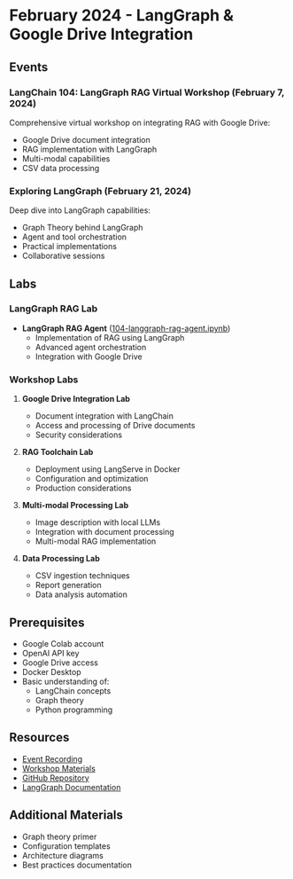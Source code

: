 # February 2024 - LangGraph & Google Drive Integration

## Events

### LangChain 104: LangGraph RAG Virtual Workshop (February 7, 2024)
Comprehensive virtual workshop on integrating RAG with Google Drive:
- Google Drive document integration
- RAG implementation with LangGraph
- Multi-modal capabilities
- CSV data processing

### Exploring LangGraph (February 21, 2024)
Deep dive into LangGraph capabilities:
- Graph Theory behind LangGraph
- Agent and tool orchestration
- Practical implementations
- Collaborative sessions

## Labs

### LangGraph RAG Lab
- **LangGraph RAG Agent** ([104-langgraph-rag-agent.ipynb](https://github.com/aimug-org/austin_langchain/blob/main/labs/LangChain_104/104-langgraph-rag-agent.ipynb))
  - Implementation of RAG using LangGraph
  - Advanced agent orchestration
  - Integration with Google Drive

### Workshop Labs
1. **Google Drive Integration Lab**
   - Document integration with LangChain
   - Access and processing of Drive documents
   - Security considerations

2. **RAG Toolchain Lab**
   - Deployment using LangServe in Docker
   - Configuration and optimization
   - Production considerations

3. **Multi-modal Processing Lab**
   - Image description with local LLMs
   - Integration with document processing
   - Multi-modal RAG implementation

4. **Data Processing Lab**
   - CSV ingestion techniques
   - Report generation
   - Data analysis automation

## Prerequisites
- Google Colab account
- OpenAI API key
- Google Drive access
- Docker Desktop
- Basic understanding of:
  - LangChain concepts
  - Graph theory
  - Python programming

## Resources
- [Event Recording](https://www.youtube.com/watch?v=YOUR_VIDEO_ID)
- [Workshop Materials](link_to_materials)
- [GitHub Repository](https://github.com/aimug-org/austin_langchain)
- [LangGraph Documentation](link_to_docs)

## Additional Materials
- Graph theory primer
- Configuration templates
- Architecture diagrams
- Best practices documentation
